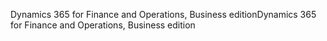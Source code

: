 <span data-ttu-id="f15d2-101">Dynamics 365 for Finance and Operations, Business edition</span><span class="sxs-lookup"><span data-stu-id="f15d2-101">Dynamics 365 for Finance and Operations, Business edition</span></span>

